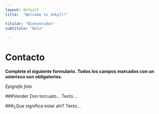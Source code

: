 ```yaml
---
layout: default
title:  "Welcome to Jekyll!"

titular: "Bienvenidos"
subtitulo: "Hola"

---
```


# Contacto
 
**Complete el siguiente formulario. Todos los campos marcados con un asterisco son obligatorios.**

*Epígrafe foto*

###Vender Don torcuato...
Texto...

###¿Que significa estar ahi?
Texto...



